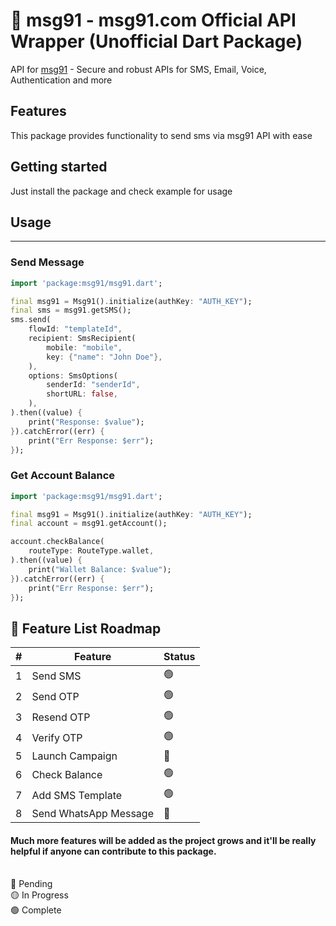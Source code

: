 # 💬 msg91 - msg91.com Official API Wrapper (Unofficial Dart Package)

API for [msg91](https://msg91.com) - Secure and robust APIs for SMS, Email, Voice, Authentication and more

## Features

This package provides functionality to send sms via msg91 API with ease

## Getting started

Just install the package and check example for usage

## Usage
<hr>

### Send Message

```dart
import 'package:msg91/msg91.dart';

final msg91 = Msg91().initialize(authKey: "AUTH_KEY");
final sms = msg91.getSMS();
sms.send(
    flowId: "templateId",
    recipient: SmsRecipient(
        mobile: "mobile",
        key: {"name": "John Doe"},
    ),
    options: SmsOptions(
        senderId: "senderId",
        shortURL: false,
    ),
).then((value) {
    print("Response: $value");
}).catchError((err) {
    print("Err Response: $err");
});
```

### Get Account Balance

```dart
import 'package:msg91/msg91.dart';

final msg91 = Msg91().initialize(authKey: "AUTH_KEY");
final account = msg91.getAccount();

account.checkBalance(
    routeType: RouteType.wallet,
).then((value) {
    print("Wallet Balance: $value");
}).catchError((err) {
    print("Err Response: $err");
});
```

## 📝 Feature List Roadmap

| # | Feature               | Status |
|---|-----------------------|--------|
| 1 | Send SMS              | 🟢     |
| 2 | Send OTP              | 🟢     |
| 3 | Resend OTP            | 🟢     |
| 4 | Verify OTP            | 🟢     |
| 5 | Launch Campaign       | 🔴     |
| 6 | Check Balance         | 🟢     |
| 7 | Add SMS Template      | 🟢     |
| 8 | Send WhatsApp Message | 🔴     |

#### Much more features will be added as the project grows and it'll be really helpful if anyone can contribute to this package.

<br/>
🔴 Pending<br/>
🟡 In Progress<br/>
🟢 Complete<br/>
<br/>

